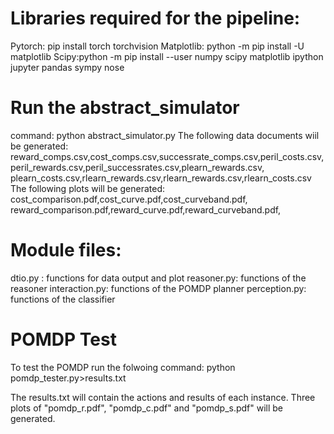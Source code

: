 
# Libraries required for the pipeline:
Pytorch: pip install torch torchvision
Matplotlib: python -m pip install -U matplotlib
Scipy:python -m pip install --user numpy scipy matplotlib ipython jupyter pandas sympy nose

# Run the abstract_simulator
command: python abstract_simulator.py
The following data documents wiil be generated:
reward_comps.csv,cost_comps.csv,successrate_comps.csv,peril_costs.csv,peril_rewards.csv,peril_successrates.csv,plearn_rewards.csv, plearn_costs.csv,rlearn_rewards.csv,rlearn_rewards.csv,rlearn_costs.csv
The following plots will be generated:
cost_comparison.pdf,cost_curve.pdf,cost_curveband.pdf, reward_comparison.pdf,reward_curve.pdf,reward_curveband.pdf,

# Module files:
dtio.py : functions for data output and plot
reasoner.py: functions of the reasoner 
interaction.py: functions of the POMDP planner
perception.py: functions of the classifier

# POMDP Test
To test the POMDP run the folwoing command:
python pomdp_tester.py>results.txt

The results.txt will contain the actions and results of each instance.
Three plots of "pomdp_r.pdf", "pomdp_c.pdf" and "pomdp_s.pdf" will be generated.
